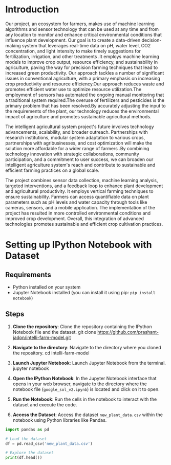 # Introduction
Our project, an ecosystem for farmers, makes use of machine learning algorithms and sensor technology that can be used at any time and from any location to monitor and enhance critical environmental conditions that influence plant development. Our goal is to create a data-driven decision-making system that leverages real-time data on pH, water level, CO2 concentration, and light intensity to make timely suggestions for fertilization, irrigation, and other treatments .It employs machine learning models to improve crop output, resource efficiency, and sustainability in agriculture, paving the way for precision farming techniques that lead to increased green productivity.
Our approach tackles a number of significant issues in conventional agriculture, with a primary emphasis on increasing crop productivity and resource efficiency.Our approach reduces waste and promotes efficient water use to optimize resource utilization.The employment of sensors has automated the ongoing manual monitoring that a traditional system required.The overuse of fertilizers and pesticides is the primary problem that has been resolved.By accurately adjusting the input to the requirements of the plant, our technology reduces the environmental impact of agriculture and promotes sustainable agricultural methods.

The intelligent agricultural system project's future involves technology advancements, scalability, and broader outreach. Partnerships with research institutions, modular system adaptation to various crops, partnerships with agribusinesses, and cost optimization will make the solution more affordable for a wider range of farmers .By combining technology innovation with strategic collaborations, community participation, and a commitment to user success, we can broaden our intelligent agriculture system's reach and contribute to sustainable and efficient farming practices on a global scale.

The project combines sensor data collection, machine learning analysis, targeted interventions, and a feedback loop to enhance plant development and agricultural productivity. It employs vertical farming techniques to ensure sustainability. Farmers can access quantifiable data on plant parameters such as pH levels and water capacity through tools like cameras, sensors, and a mobile application. The implementation of the project has resulted in more controlled environmental conditions and improved crop development. Overall, this integration of advanced technologies promotes sustainable and efficient crop cultivation practices.


# Setting up IPython Notebook with Dataset

## Requirements
- Python installed on your system
- Jupyter Notebook installed (you can install it using pip: `pip install notebook`)

## Steps

1. **Clone the repository**:
   Clone the repository containing the IPython Notebook file and the dataset.
   git clone https://github.com/prashant-jadon/intelli-farm-model.git

2. **Navigate to the directory**:
   Navigate to the directory where you cloned the repository.
   cd intelli-farm-model

3. **Launch Jupyter Notebook**:
  Launch Jupyter Notebook from the terminal.
  jupyter notebook


4. **Open the IPython Notebook**:
In the Jupyter Notebook interface that opens in your web browser, navigate to the directory where the notebook file (`google_sol_v2.ipynb`) is located and click on it to open.

5. **Run the Notebook**:
Run the cells in the notebook to interact with the dataset and execute the code.

6. **Access the Dataset**:
Access the dataset `new_plant_data.csv` within the notebook using Python libraries like Pandas.

```python
import pandas as pd

# Load the dataset
df = pd.read_csv('new_plant_data.csv')

# Explore the dataset
print(df.head())
 ```


